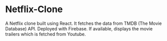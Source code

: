 # Netflix-Clone
A Netflix clone built using React. It fetches the data from TMDB (The Movie Database) API. Deployed with Firebase. If available, displays the movie trailers which is fetched from Youtube.
